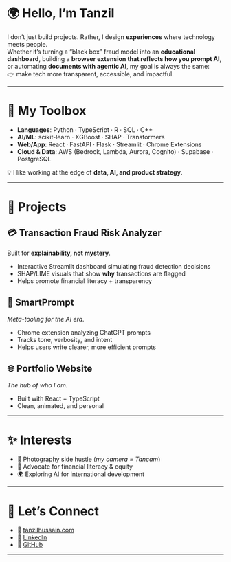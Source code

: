 # 🌍 Hello, I’m Tanzil  

I don’t just build projects. Rather, I design **experiences** where technology meets people.  
Whether it’s turning a “black box” fraud model into an **educational dashboard**, building a **browser extension that reflects how you prompt AI**, or automating **documents with agentic AI**, my goal is always the same:  
👉 make tech more transparent, accessible, and impactful.  

---

# 🧩 My Toolbox

- **Languages**: Python · TypeScript · R · SQL · C++  
- **AI/ML**: scikit-learn · XGBoost · SHAP · Transformers  
- **Web/App**: React · FastAPI · Flask · Streamlit · Chrome Extensions  
- **Cloud & Data**: AWS (Bedrock, Lambda, Aurora, Cognito) · Supabase · PostgreSQL  

💡 I like working at the edge of **data, AI, and product strategy**.  

---

# 🚀 Projects  

## 💳 Transaction Fraud Risk Analyzer  
Built for **explainability, not mystery**.  
- Interactive Streamlit dashboard simulating fraud detection decisions  
- SHAP/LIME visuals that show **why** transactions are flagged  
- Helps promote financial literacy + transparency  

## 💬 SmartPrompt  
*Meta-tooling for the AI era.*  
- Chrome extension analyzing ChatGPT prompts  
- Tracks tone, verbosity, and intent  
- Helps users write clearer, more efficient prompts  

## 🌐 Portfolio Website  
*The hub of who I am.*  
- Built with React + TypeScript  
- Clean, animated, and personal  

---

# ✨ Interests

- 📸 Photography side hustle (*my camera = Tancam*)  
- 🌱 Advocate for financial literacy & equity  
- 🌍 Exploring AI for international development  

---

# 🤝 Let’s Connect  

- 📌 [tanzilhussain.com](https://tanzilhussain.com)  
- 💼 [LinkedIn](https://www.linkedin.com/in/tanzilhussain)  
- 📂 [GitHub](https://github.com/tanzilhussain)  

---
